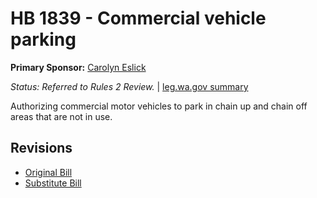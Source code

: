 # HB 1839 - Commercial vehicle parking
**Primary Sponsor:** [Carolyn Eslick](/person/leg/eslick_ca.md)

*Status: Referred to Rules 2 Review.* | [leg.wa.gov summary](https://app.leg.wa.gov/billsummary?BillNumber=1839&Year=2021)

Authorizing commercial motor vehicles to park in chain up and chain off areas that are not in use.

## Revisions
* [Original Bill](1/)
* [Substitute Bill](S/)